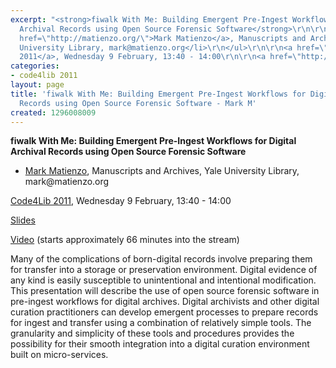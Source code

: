 ```yaml
---
excerpt: "<strong>fiwalk With Me: Building Emergent Pre-Ingest Workflows for Digital
  Archival Records using Open Source Forensic Software</strong>\r\n\r\n<ul>\r\n<li><a
  href=\"http://matienzo.org/\">Mark Matienzo</a>, Manuscripts and Archives, Yale
  University Library, mark@matienzo.org</li>\r\n</ul>\r\n\r\n<a href=\"/conference/2011/schedule\">Code4Lib
  2011</a>, Wednesday 9 February, 13:40 - 14:00\r\n\r\n<a href=\"http://www.slideshare.net/anarchivist/fiwalk-with-me-building-emergent-preingest-workflows-for-digital-archival-records-using-open-source-forensic-software\">Slides</a>\r\n\r"
categories:
- code4lib 2011
layout: page
title: 'fiwalk With Me: Building Emergent Pre-Ingest Workflows for Digital Archival
  Records using Open Source Forensic Software - Mark M'
created: 1296008009
---
```

<strong>fiwalk With Me: Building Emergent Pre-Ingest Workflows for Digital Archival Records using Open Source Forensic Software</strong>

<ul>
<li><a href="http://matienzo.org/">Mark Matienzo</a>, Manuscripts and Archives, Yale University Library, mark@matienzo.org</li>
</ul>

<a href="/conference/2011/schedule">Code4Lib 2011</a>, Wednesday 9 February, 13:40 - 14:00

<a href="http://www.slideshare.net/anarchivist/fiwalk-with-me-building-emergent-preingest-workflows-for-digital-archival-records-using-open-source-forensic-software">Slides</a>

<a href="http://www.indiana.edu/~video/stream/launchflash.html?format=MP4&folder=vic&filename=C4L2011_session_3b_20110209.mp4">Video</a> (starts approximately 66 minutes into the stream)

Many of the complications of born-digital records involve preparing them for transfer into a storage or preservation environment. Digital evidence of any kind is easily susceptible to unintentional and intentional modification. This presentation will describe the use of open source forensic software in pre-ingest workflows for digital archives. Digital archivists and other digital curation practitioners can develop emergent processes to prepare records for ingest and transfer using a combination of relatively simple tools. The granularity and simplicity of these tools and procedures provides the possibility for their smooth integration into a digital curation environment built on micro-services.
